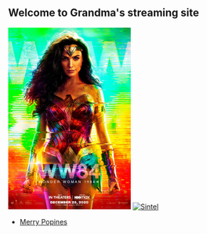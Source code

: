 ## Welcome to Grandma's streaming site
[![Wonder woman 1984](https://raw.githubusercontent.com/mat-mo/shooroo/gh-pages/assets/Wonder_Woman_1984.png)](https://mat-mo.github.io/shooroo/video/wonder_woman_1984.html)
[![Sintel]()](https://mat-mo.github.io/shooroo/video/sintel.html)
- [Merry Popines](https://mat-mo.github.io/shooroo/video/merry_popines.html)


